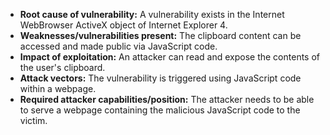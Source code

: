 - **Root cause of vulnerability:** A vulnerability exists in the Internet WebBrowser ActiveX object of Internet Explorer 4.
- **Weaknesses/vulnerabilities present:** The clipboard content can be accessed and made public via JavaScript code.
- **Impact of exploitation:** An attacker can read and expose the contents of the user's clipboard.
- **Attack vectors:** The vulnerability is triggered using JavaScript code within a webpage.
- **Required attacker capabilities/position:** The attacker needs to be able to serve a webpage containing the malicious JavaScript code to the victim.